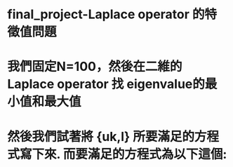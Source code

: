 # final_project-Laplace operator 的特徵值問題

# 我們固定N=100，然後在二維的 Laplace operator 找 eigenvalue的最小值和最大值
# 然後我們試著將 {uk,l} 所要滿足的方程式寫下來. 而要滿足的方程式為以下這個:

 

